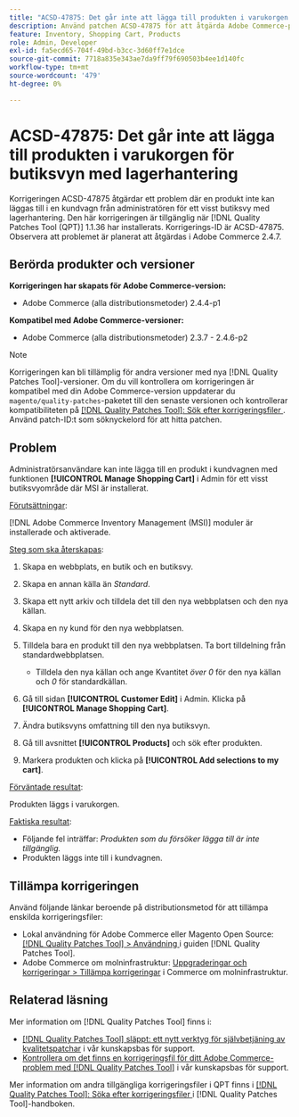 ```yaml
---
title: "ACSD-47875: Det går inte att lägga till produkten i varukorgen för butiksvyn med lagerhantering"
description: Använd patchen ACSD-47875 för att åtgärda Adobe Commerce-problemet där en produkt inte kan läggas till i kundvagnen från Admin för ett visst butiksvy med lagerhantering.
feature: Inventory, Shopping Cart, Products
role: Admin, Developer
exl-id: fa5ecd65-704f-49bd-b3cc-3d60ff7e1dce
source-git-commit: 7718a835e343ae7da9ff79f690503b4ee1d140fc
workflow-type: tm+mt
source-wordcount: '479'
ht-degree: 0%

---
```


# ACSD-47875: Det går inte att lägga till produkten i varukorgen för butiksvyn med lagerhantering

Korrigeringen ACSD-47875 åtgärdar ett problem där en produkt inte kan läggas till i en kundvagn från administratören för ett visst butiksvy med lagerhantering. Den här korrigeringen är tillgänglig när [!DNL Quality Patches Tool (QPT)] 1.1.36 har installerats. Korrigerings-ID är ACSD-47875. Observera att problemet är planerat att åtgärdas i Adobe Commerce 2.4.7.

## Berörda produkter och versioner

**Korrigeringen har skapats för Adobe Commerce-version:**

* Adobe Commerce (alla distributionsmetoder) 2.4.4-p1

**Kompatibel med Adobe Commerce-versioner:**

* Adobe Commerce (alla distributionsmetoder) 2.3.7 - 2.4.6-p2

>[!NOTE]
>
>Korrigeringen kan bli tillämplig för andra versioner med nya [!DNL Quality Patches Tool]-versioner. Om du vill kontrollera om korrigeringen är kompatibel med din Adobe Commerce-version uppdaterar du `magento/quality-patches`-paketet till den senaste versionen och kontrollerar kompatibiliteten på [[!DNL Quality Patches Tool]: Sök efter korrigeringsfiler ](https://experienceleague.adobe.com/tools/commerce-quality-patches/index.html). Använd patch-ID:t som söknyckelord för att hitta patchen.

## Problem

Administratörsanvändare kan inte lägga till en produkt i kundvagnen med funktionen **[!UICONTROL Manage Shopping Cart]** i Admin för ett visst butiksvyområde där MSI är installerat.

<u>Förutsättningar</u>:

[!DNL Adobe Commerce Inventory Management (MSI)] moduler är installerade och aktiverade.

<u>Steg som ska återskapas</u>:

1. Skapa en webbplats, en butik och en butiksvy.
1. Skapa en annan källa än *Standard*.
1. Skapa ett nytt arkiv och tilldela det till den nya webbplatsen och den nya källan.
1. Skapa en ny kund för den nya webbplatsen.
1. Tilldela bara en produkt till den nya webbplatsen. Ta bort tilldelning från standardwebbplatsen.

   * Tilldela den nya källan och ange Kvantitet *över 0* för den nya källan och *0* för standardkällan.

1. Gå till sidan **[!UICONTROL Customer Edit]** i Admin. Klicka på **[!UICONTROL Manage Shopping Cart]**.
1. Ändra butiksvyns omfattning till den nya butiksvyn.
1. Gå till avsnittet **[!UICONTROL Products]** och sök efter produkten.
1. Markera produkten och klicka på **[!UICONTROL Add selections to my cart]**.

<u>Förväntade resultat</u>:

Produkten läggs i varukorgen.

<u>Faktiska resultat</u>:

* Följande fel inträffar: *Produkten som du försöker lägga till är inte tillgänglig.*
* Produkten läggs inte till i kundvagnen.

## Tillämpa korrigeringen

Använd följande länkar beroende på distributionsmetod för att tillämpa enskilda korrigeringsfiler:

* Lokal användning för Adobe Commerce eller Magento Open Source: [[!DNL Quality Patches Tool] > Användning ](https://experienceleague.adobe.com/docs/commerce-operations/tools/quality-patches-tool/usage.html) i guiden [!DNL Quality Patches Tool].
* Adobe Commerce om molninfrastruktur: [Uppgraderingar och korrigeringar > Tillämpa korrigeringar](https://experienceleague.adobe.com/docs/commerce-cloud-service/user-guide/develop/upgrade/apply-patches.html) i Commerce om molninfrastruktur.

## Relaterad läsning

Mer information om [!DNL Quality Patches Tool] finns i:

* [[!DNL Quality Patches Tool] släppt: ett nytt verktyg för självbetjäning av kvalitetspatchar](/help/announcements/adobe-commerce-announcements/magento-quality-patches-released-new-tool-to-self-serve-quality-patches.md) i vår kunskapsbas för support.
* [Kontrollera om det finns en korrigeringsfil för ditt Adobe Commerce-problem med  [!DNL Quality Patches Tool]](/help/support-tools/patches-available-in-qpt-tool/check-patch-for-magento-issue-with-magento-quality-patches.md) i vår kunskapsbas för support.

Mer information om andra tillgängliga korrigeringsfiler i QPT finns i [[!DNL Quality Patches Tool]: Söka efter korrigeringsfiler ](https://experienceleague.adobe.com/tools/commerce-quality-patches/index.html) i [!DNL Quality Patches Tool]-handboken.
